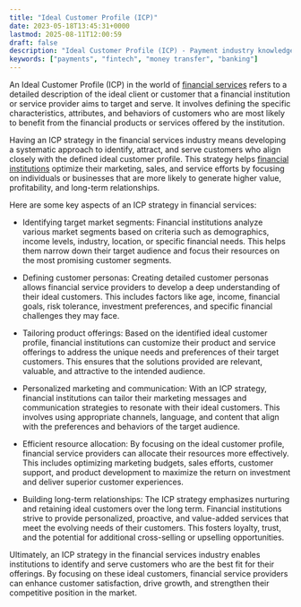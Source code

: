 ```yaml
---
title: "Ideal Customer Profile (ICP)"
date: 2023-05-18T13:45:31+0000
lastmod: 2025-08-11T12:00:59
draft: false
description: "Ideal Customer Profile (ICP) - Payment industry knowledge and insights"
keywords: ["payments", "fintech", "money transfer", "banking"]
---
```


An Ideal Customer Profile (ICP) in the world of [financial services](https://faisalkhanllc.xyz/resources/payments-wiki/f/financial-services/) refers to a detailed description of the ideal client or customer that a financial institution or service provider aims to target and serve. It involves defining the specific characteristics, attributes, and behaviors of customers who are most likely to benefit from the financial products or services offered by the institution.

Having an ICP strategy in the financial services industry means developing a systematic approach to identify, attract, and serve customers who align closely with the defined ideal customer profile. This strategy helps [financial institutions](https://faisalkhan.com/solutions/solution-providers/financial-institutions/) optimize their marketing, sales, and service efforts by focusing on individuals or businesses that are more likely to generate higher value, profitability, and long-term relationships.

Here are some key aspects of an ICP strategy in financial services:

- Identifying target market segments: Financial institutions analyze various market segments based on criteria such as demographics, income levels, industry, location, or specific financial needs. This helps them narrow down their target audience and focus their resources on the most promising customer segments.

- Defining customer personas: Creating detailed customer personas allows financial service providers to develop a deep understanding of their ideal customers. This includes factors like age, income, financial goals, risk tolerance, investment preferences, and specific financial challenges they may face.

- Tailoring product offerings: Based on the identified ideal customer profile, financial institutions can customize their product and service offerings to address the unique needs and preferences of their target customers. This ensures that the solutions provided are relevant, valuable, and attractive to the intended audience.

- Personalized marketing and communication: With an ICP strategy, financial institutions can tailor their marketing messages and communication strategies to resonate with their ideal customers. This involves using appropriate channels, language, and content that align with the preferences and behaviors of the target audience.

- Efficient resource allocation: By focusing on the ideal customer profile, financial service providers can allocate their resources more effectively. This includes optimizing marketing budgets, sales efforts, customer support, and product development to maximize the return on investment and deliver superior customer experiences.

- Building long-term relationships: The ICP strategy emphasizes nurturing and retaining ideal customers over the long term. Financial institutions strive to provide personalized, proactive, and value-added services that meet the evolving needs of their customers. This fosters loyalty, trust, and the potential for additional cross-selling or upselling opportunities.

Ultimately, an ICP strategy in the financial services industry enables institutions to identify and serve customers who are the best fit for their offerings. By focusing on these ideal customers, financial service providers can enhance customer satisfaction, drive growth, and strengthen their competitive position in the market.